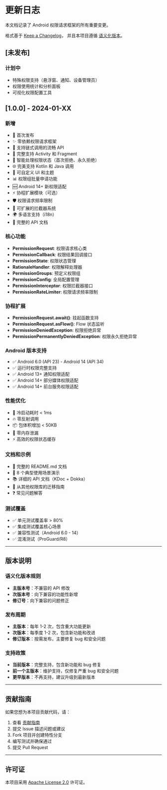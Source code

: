 # 更新日志

本文档记录了 Android 权限请求框架的所有重要变更。

格式基于 [Keep a Changelog](https://keepachangelog.com/zh-CN/1.0.0/)，
并且本项目遵循 [语义化版本](https://semver.org/lang/zh-CN/)。

## [未发布]

### 计划中
- 特殊权限支持（悬浮窗、通知、设备管理员）
- 权限使用统计和分析面板
- 可视化权限配置工具

## [1.0.0] - 2024-01-XX

### 新增
- 🎉 首次发布
- ✨ 零依赖权限请求框架
- 🔗 支持链式调用的流畅 API
- 📱 完整支持 Activity 和 Fragment
- 🎯 智能处理权限状态（首次拒绝、永久拒绝）
- 🌐 完美支持 Kotlin 和 Java 调用
- 🎨 可自定义 UI 和主题
- 📊 权限组批量申请功能
- 🆕 Android 14+ 新权限适配
- ⚡ 协程扩展模块（可选）
- 🛡️ 权限请求频率限制
- 🔌 可扩展的拦截器系统
- 🌍 多语言支持（i18n）
- 📖 完整的 API 文档

### 核心功能
- **PermissionRequest**: 权限请求核心类
- **PermissionCallback**: 权限结果回调接口
- **PermissionState**: 权限状态管理
- **RationaleHandler**: 权限解释处理器
- **PermissionGroups**: 预定义权限组
- **PermissionConfig**: 全局配置管理
- **PermissionInterceptor**: 权限拦截器接口
- **PermissionRateLimiter**: 权限请求频率限制

### 协程扩展
- **PermissionRequest.await()**: 挂起函数支持
- **PermissionRequest.asFlow()**: Flow 状态监听
- **PermissionDeniedException**: 权限拒绝异常
- **PermissionPermanentlyDeniedException**: 权限永久拒绝异常

### Android 版本支持
- ✅ Android 6.0 (API 23) - Android 14 (API 34)
- ✅ 运行时权限完整支持
- ✅ Android 13+ 通知权限适配
- ✅ Android 14+ 部分媒体权限适配
- ✅ Android 14+ 前台服务权限适配

### 性能优化
- 🚀 冷启动耗时 < 1ms
- 🔥 零反射调用
- 📦 包体积增加 < 50KB
- 💾 零内存泄漏
- ⚡ 高效的权限状态缓存

### 文档和示例
- 📖 完整的 README.md 文档
- 🎯 8 个典型使用场景演示
- 📚 详细的 API 文档（KDoc + Dokka）
- 🔄 从其他权限库的迁移指南
- ❓ 常见问题解答

### 测试覆盖
- ✅ 单元测试覆盖率 > 80%
- ✅ 集成测试覆盖核心场景
- ✅ 兼容性测试（Android 6.0 - 14）
- ✅ 混淆测试（ProGuard/R8）

---

## 版本说明

### 语义化版本规则
- **主版本号**：不兼容的 API 修改
- **次版本号**：向下兼容的功能性新增
- **修订号**：向下兼容的问题修正

### 发布周期
- **主版本**：每年 1-2 次，包含重大功能更新
- **次版本**：每季度 1-2 次，包含新功能和改进
- **修订版本**：按需发布，主要修复 bug 和安全问题

### 支持政策
- **当前版本**：完整支持，包含新功能和 bug 修复
- **前一个主版本**：维护支持，仅修复严重 bug 和安全问题
- **更早版本**：不再支持，建议升级到最新版本

---

## 贡献指南

如果您想为本项目贡献代码，请：

1. 查看 [贡献指南](CONTRIBUTING.md)
2. 提交 Issue 描述问题或建议
3. Fork 项目并创建特性分支
4. 编写测试并确保通过
5. 提交 Pull Request

---

## 许可证

本项目采用 [Apache License 2.0](LICENSE) 许可证。
